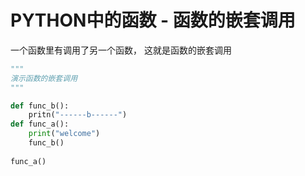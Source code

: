 # PYTHON中的函数 - 函数的嵌套调用

一个函数里有调用了另一个函数， 这就是函数的嵌套调用

```python
"""
演示函数的嵌套调用
"""

def func_b():
    pritn("------b------")
def func_a():
    print("welcome")
    func_b()
    
func_a()
```

